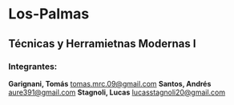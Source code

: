 # Los-Palmas

## Técnicas y Herramietnas Modernas I

### Integrantes:

**Garignani, Tomás** tomas.mrc.09@gmail.com
**Santos, Andrés** aure391@gmail.com
**Stagnoli, Lucas** lucasstagnoli20@gmail.com
